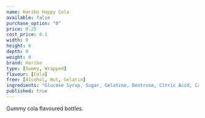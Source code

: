 ```yaml
---
name: Haribo Happy Cola
available: false
purchase_option: "0"
price: 0.25
cost_price: 0.1
width: 0
height: 0
depth: 0
weight: 0
brand: Haribo
type: [Gummy, Wrapped]
flavour: [Cola]
free: [Alcohol, Nut, Gelatin]
ingredients: "Glucose Syrup, Sugar, Gelatine, Dextrose, Citric Acid, Caramelised Sugar Syrup, Flavouring, Vegetable Oil, Glazing Agents: Beeswax, Carnauba Wax"
published: true
---
```

Gummy cola flavoured bottles.